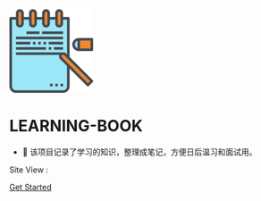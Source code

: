 <img width="150px" src="_media/LogoMakr_6ln8tC.png">

# LEARNING-BOOK

- 🍅 该项目记录了学习的知识，整理成笔记，方便日后温习和面试用。

<span id="busuanzi_container_site_pv">Site View : <span id="busuanzi_value_site_pv">

[Get Started](README.md)

